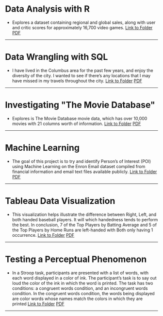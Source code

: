 # Data Analysis with R
- Explores a dataset containing regional and global sales, along with user and critic scores for approximately 16,700 video games.
[Link to Folder](https://github.com/DT-86/Data-Analyst-Nanodegree/tree/master/Data%20Analysis%20with%20R)
[PDF](https://github.com/DT-86/Data-Analyst-Nanodegree/blob/master/Data%20Analysis%20with%20R/Videogames-Analysis.pdf)
___
# Data Wrangling with SQL
- I have lived in the Columbus area for the past few years, and enjoy the diversity of the city. I wanted to see if there’s any locations that I may have missed in my travels throughout the city. 
[Link to Folder](https://github.com/DT-86/Data-Analyst-Nanodegree/tree/master/Data%20Wrangling%20with%20SQL)
[PDF](https://github.com/DT-86/Data-Analyst-Nanodegree/blob/master/Data%20Wrangling%20with%20SQL/Wrangling%20OpenStreetMap%20Data.pdf)
___
# Investigating "The Movie Database"
- Explores is The Movie Database movie data, which has over 10,000 movies with 21 columns worth of information.
[Link to Folder](https://github.com/DT-86/Data-Analyst-Nanodegree/tree/master/Investigating%20The%20Movie%20Database)
[PDF](https://github.com/DT-86/Data-Analyst-Nanodegree/blob/master/Investigating%20The%20Movie%20Database/The%20Movie%20Database.pdf)
___
# Machine Learning
- The goal of this project is to try and identify Person’s of Interest (POI) using Machine Learning on the Enron Email dataset compiled from financial information and email text files available publicly.
[Link to Folder](https://github.com/DT-86/Data-Analyst-Nanodegree/tree/master/Machine%20Learning)
[PDF](https://github.com/DT-86/Data-Analyst-Nanodegree/blob/master/Machine%20Learning/Enron%20Submission%20Questions.pdf)
___
# Tableau Data Visualization
- This visualization helps illustrate the difference between Right, Left, and both handed baseball players. It will which handedness tends to perform the best. In conclusion, 7 of the Top Players by Batting Average and 5 of the Top Players by Home Runs are left-handed with Both only having 1 occurrence. 
[Link to Folder](https://github.com/DT-86/Data-Analyst-Nanodegree/tree/master/Tableau%20Data%20Visualization)
[PDF](https://github.com/DT-86/Data-Analyst-Nanodegree/blob/master/Tableau%20Data%20Visualization/baseball_final.pdf)
___
# Testing a Perceptual Phenomenon
- In a Stroop task, participants are presented with a list of words, with each word displayed in a color of ink. The participant’s task is to say out loud the color of the ink in which the word is printed. The task has two conditions: a congruent words condition, and an incongruent words condition. In the congruent words condition, the words being displayed are color words whose names match the colors in which they are printed
[Link to Folder](https://github.com/DT-86/Data-Analyst-Nanodegree/tree/master/Testing%20a%20Perceptual%20Phenomenon)
[PDF](https://github.com/DT-86/Data-Analyst-Nanodegree/blob/master/Testing%20a%20Perceptual%20Phenomenon/Testing%20a%20Perceptual%20Phenomenon.pdf)
___
